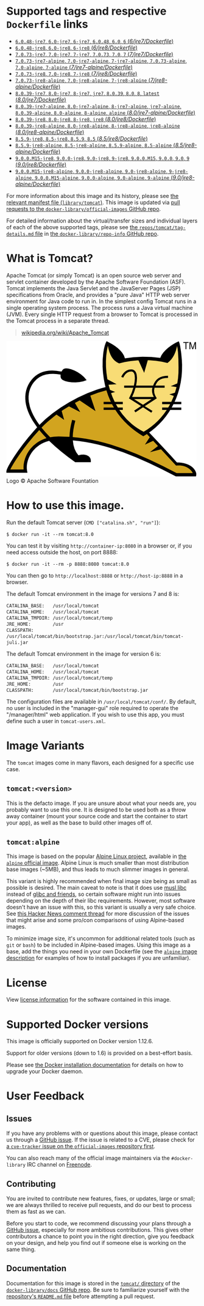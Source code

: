 # Supported tags and respective `Dockerfile` links

-	[`6.0.48-jre7`, `6.0-jre7`, `6-jre7`, `6.0.48`, `6.0`, `6` (*6/jre7/Dockerfile*)](https://github.com/docker-library/tomcat/blob/9ef39e44020d9ac03c8c15bae5e5b0ba96faa128/6/jre7/Dockerfile)
-	[`6.0.48-jre8`, `6.0-jre8`, `6-jre8` (*6/jre8/Dockerfile*)](https://github.com/docker-library/tomcat/blob/9ef39e44020d9ac03c8c15bae5e5b0ba96faa128/6/jre8/Dockerfile)
-	[`7.0.73-jre7`, `7.0-jre7`, `7-jre7`, `7.0.73`, `7.0`, `7` (*7/jre7/Dockerfile*)](https://github.com/docker-library/tomcat/blob/9ef39e44020d9ac03c8c15bae5e5b0ba96faa128/7/jre7/Dockerfile)
-	[`7.0.73-jre7-alpine`, `7.0-jre7-alpine`, `7-jre7-alpine`, `7.0.73-alpine`, `7.0-alpine`, `7-alpine` (*7/jre7-alpine/Dockerfile*)](https://github.com/docker-library/tomcat/blob/1651e929e7d4c9785b602cb93cdd2503573c3834/7/jre7-alpine/Dockerfile)
-	[`7.0.73-jre8`, `7.0-jre8`, `7-jre8` (*7/jre8/Dockerfile*)](https://github.com/docker-library/tomcat/blob/9ef39e44020d9ac03c8c15bae5e5b0ba96faa128/7/jre8/Dockerfile)
-	[`7.0.73-jre8-alpine`, `7.0-jre8-alpine`, `7-jre8-alpine` (*7/jre8-alpine/Dockerfile*)](https://github.com/docker-library/tomcat/blob/1651e929e7d4c9785b602cb93cdd2503573c3834/7/jre8-alpine/Dockerfile)
-	[`8.0.39-jre7`, `8.0-jre7`, `8-jre7`, `jre7`, `8.0.39`, `8.0`, `8`, `latest` (*8.0/jre7/Dockerfile*)](https://github.com/docker-library/tomcat/blob/9ef39e44020d9ac03c8c15bae5e5b0ba96faa128/8.0/jre7/Dockerfile)
-	[`8.0.39-jre7-alpine`, `8.0-jre7-alpine`, `8-jre7-alpine`, `jre7-alpine`, `8.0.39-alpine`, `8.0-alpine`, `8-alpine`, `alpine` (*8.0/jre7-alpine/Dockerfile*)](https://github.com/docker-library/tomcat/blob/3c72bd6721ab6645badc72c164cbe6f3a8970bdb/8.0/jre7-alpine/Dockerfile)
-	[`8.0.39-jre8`, `8.0-jre8`, `8-jre8`, `jre8` (*8.0/jre8/Dockerfile*)](https://github.com/docker-library/tomcat/blob/9ef39e44020d9ac03c8c15bae5e5b0ba96faa128/8.0/jre8/Dockerfile)
-	[`8.0.39-jre8-alpine`, `8.0-jre8-alpine`, `8-jre8-alpine`, `jre8-alpine` (*8.0/jre8-alpine/Dockerfile*)](https://github.com/docker-library/tomcat/blob/3c72bd6721ab6645badc72c164cbe6f3a8970bdb/8.0/jre8-alpine/Dockerfile)
-	[`8.5.9-jre8`, `8.5-jre8`, `8.5.9`, `8.5` (*8.5/jre8/Dockerfile*)](https://github.com/docker-library/tomcat/blob/9c280294942795515740cb6d78b1d51d95b31928/8.5/jre8/Dockerfile)
-	[`8.5.9-jre8-alpine`, `8.5-jre8-alpine`, `8.5.9-alpine`, `8.5-alpine` (*8.5/jre8-alpine/Dockerfile*)](https://github.com/docker-library/tomcat/blob/9c280294942795515740cb6d78b1d51d95b31928/8.5/jre8-alpine/Dockerfile)
-	[`9.0.0.M15-jre8`, `9.0.0-jre8`, `9.0-jre8`, `9-jre8`, `9.0.0.M15`, `9.0.0`, `9.0`, `9` (*9.0/jre8/Dockerfile*)](https://github.com/docker-library/tomcat/blob/9fcf1c13eb901de73aa3abdfc36d1989a1154365/9.0/jre8/Dockerfile)
-	[`9.0.0.M15-jre8-alpine`, `9.0.0-jre8-alpine`, `9.0-jre8-alpine`, `9-jre8-alpine`, `9.0.0.M15-alpine`, `9.0.0-alpine`, `9.0-alpine`, `9-alpine` (*9.0/jre8-alpine/Dockerfile*)](https://github.com/docker-library/tomcat/blob/9fcf1c13eb901de73aa3abdfc36d1989a1154365/9.0/jre8-alpine/Dockerfile)

For more information about this image and its history, please see [the relevant manifest file (`library/tomcat`)](https://github.com/docker-library/official-images/blob/master/library/tomcat). This image is updated via [pull requests to the `docker-library/official-images` GitHub repo](https://github.com/docker-library/official-images/pulls?q=label%3Alibrary%2Ftomcat).

For detailed information about the virtual/transfer sizes and individual layers of each of the above supported tags, please see [the `repos/tomcat/tag-details.md` file](https://github.com/docker-library/repo-info/blob/master/repos/tomcat/tag-details.md) in [the `docker-library/repo-info` GitHub repo](https://github.com/docker-library/repo-info).

# What is Tomcat?

Apache Tomcat (or simply Tomcat) is an open source web server and servlet container developed by the Apache Software Foundation (ASF). Tomcat implements the Java Servlet and the JavaServer Pages (JSP) specifications from Oracle, and provides a "pure Java" HTTP web server environment for Java code to run in. In the simplest config Tomcat runs in a single operating system process. The process runs a Java virtual machine (JVM). Every single HTTP request from a browser to Tomcat is processed in the Tomcat process in a separate thread.

> [wikipedia.org/wiki/Apache_Tomcat](https://en.wikipedia.org/wiki/Apache_Tomcat)

![logo](https://raw.githubusercontent.com/docker-library/docs/8e31eb93a02d504d0cfe1da435aa31b377fc627d/tomcat/logo.png)Logo &copy; Apache Software Fountation

# How to use this image.

Run the default Tomcat server (`CMD ["catalina.sh", "run"]`):

```console
$ docker run -it --rm tomcat:8.0
```

You can test it by visiting `http://container-ip:8080` in a browser or, if you need access outside the host, on port 8888:

```console
$ docker run -it --rm -p 8888:8080 tomcat:8.0
```

You can then go to `http://localhost:8888` or `http://host-ip:8888` in a browser.

The default Tomcat environment in the image for versions 7 and 8 is:

	CATALINA_BASE:   /usr/local/tomcat
	CATALINA_HOME:   /usr/local/tomcat
	CATALINA_TMPDIR: /usr/local/tomcat/temp
	JRE_HOME:        /usr
	CLASSPATH:       /usr/local/tomcat/bin/bootstrap.jar:/usr/local/tomcat/bin/tomcat-juli.jar

The default Tomcat environment in the image for version 6 is:

	CATALINA_BASE:   /usr/local/tomcat
	CATALINA_HOME:   /usr/local/tomcat
	CATALINA_TMPDIR: /usr/local/tomcat/temp
	JRE_HOME:        /usr
	CLASSPATH:       /usr/local/tomcat/bin/bootstrap.jar

The configuration files are available in `/usr/local/tomcat/conf/`. By default, no user is included in the "manager-gui" role required to operate the "/manager/html" web application. If you wish to use this app, you must define such a user in `tomcat-users.xml`.

# Image Variants

The `tomcat` images come in many flavors, each designed for a specific use case.

## `tomcat:<version>`

This is the defacto image. If you are unsure about what your needs are, you probably want to use this one. It is designed to be used both as a throw away container (mount your source code and start the container to start your app), as well as the base to build other images off of.

## `tomcat:alpine`

This image is based on the popular [Alpine Linux project](http://alpinelinux.org), available in [the `alpine` official image](https://hub.docker.com/_/alpine). Alpine Linux is much smaller than most distribution base images (~5MB), and thus leads to much slimmer images in general.

This variant is highly recommended when final image size being as small as possible is desired. The main caveat to note is that it does use [musl libc](http://www.musl-libc.org) instead of [glibc and friends](http://www.etalabs.net/compare_libcs.html), so certain software might run into issues depending on the depth of their libc requirements. However, most software doesn't have an issue with this, so this variant is usually a very safe choice. See [this Hacker News comment thread](https://news.ycombinator.com/item?id=10782897) for more discussion of the issues that might arise and some pro/con comparisons of using Alpine-based images.

To minimize image size, it's uncommon for additional related tools (such as `git` or `bash`) to be included in Alpine-based images. Using this image as a base, add the things you need in your own Dockerfile (see the [`alpine` image description](https://hub.docker.com/_/alpine/) for examples of how to install packages if you are unfamiliar).

# License

View [license information](https://www.apache.org/licenses/LICENSE-2.0) for the software contained in this image.

# Supported Docker versions

This image is officially supported on Docker version 1.12.6.

Support for older versions (down to 1.6) is provided on a best-effort basis.

Please see [the Docker installation documentation](https://docs.docker.com/installation/) for details on how to upgrade your Docker daemon.

# User Feedback

## Issues

If you have any problems with or questions about this image, please contact us through a [GitHub issue](https://github.com/docker-library/tomcat/issues). If the issue is related to a CVE, please check for [a `cve-tracker` issue on the `official-images` repository first](https://github.com/docker-library/official-images/issues?q=label%3Acve-tracker).

You can also reach many of the official image maintainers via the `#docker-library` IRC channel on [Freenode](https://freenode.net).

## Contributing

You are invited to contribute new features, fixes, or updates, large or small; we are always thrilled to receive pull requests, and do our best to process them as fast as we can.

Before you start to code, we recommend discussing your plans through a [GitHub issue](https://github.com/docker-library/tomcat/issues), especially for more ambitious contributions. This gives other contributors a chance to point you in the right direction, give you feedback on your design, and help you find out if someone else is working on the same thing.

## Documentation

Documentation for this image is stored in the [`tomcat/` directory](https://github.com/docker-library/docs/tree/master/tomcat) of the [`docker-library/docs` GitHub repo](https://github.com/docker-library/docs). Be sure to familiarize yourself with the [repository's `README.md` file](https://github.com/docker-library/docs/blob/master/README.md) before attempting a pull request.
